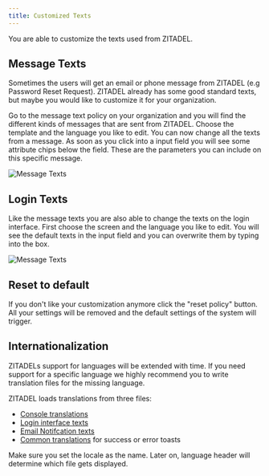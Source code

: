 ```yaml
---
title: Customized Texts
---
```


You are able to customize the texts used from ZITADEL.

## Message Texts
Sometimes the users will get an email or phone message from ZITADEL (e.g Password Reset Request).
ZITADEL already has some good standard texts, but maybe you would like to customize it for your organization.

Go to the message text policy on your organization and you will find the different kinds of messages that are sent from ZITADEL. 
Choose the template and the language you like to edit. 
You can now change all the texts from a message. 
As soon as you click into a input field you will see some attribute chips below the field. 
These are the parameters you can include on this specific message.

![Message Texts](/img/console_message_texts.png)

## Login Texts

Like the message texts you are also able to change the texts on the login interface. 
First choose the screen and the language you like to edit. 
You will see the default texts in the input field and you can overwrite them by typing into the box.

![Message Texts](/img/console_login_texts.png)

## Reset to default

If you don't like your customization anymore click the "reset policy" button.
All your settings will be removed and the default settings of the system will trigger.

## Internationalization

ZITADELs support for languages will be extended with time. 
If you need support for a specific language we highly recommend you to write translation files for the missing language.

ZITADEL loads translations from three files:

 - [Console translations](https://github.com/zitadel/zitadel/tree/main/console/src/assets/i18n)
 - [Login interface texts](https://github.com/zitadel/zitadel/tree/main/internal/ui/login/static/i18n)
 - [Email Notifcation texts](https://github.com/zitadel/zitadel/tree/main/internal/notification/static/i18n)
 - [Common translations](https://github.com/zitadel/zitadel/tree/main/internal/static/i18n) for success or error toasts

 Make sure you set the locale as the name. Later on, language header will determine which file gets displayed.

